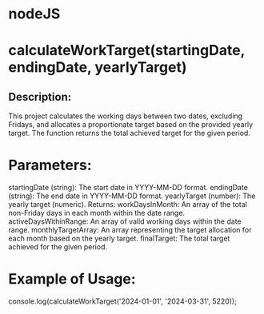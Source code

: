 # nodeJS
# calculateWorkTarget(startingDate, endingDate, yearlyTarget)

## Description:

This project calculates the working days between two dates, excluding Fridays, and allocates a proportionate target based on the provided yearly target. The function returns the total achieved target for the given period.

# Parameters:
startingDate (string): The start date in YYYY-MM-DD format.
endingDate (string): The end date in YYYY-MM-DD format.
yearlyTarget (number): The yearly target (numeric).
Returns:
workDaysInMonth: An array of the total non-Friday days in each month within the date range.
activeDaysWithinRange: An array of valid working days within the date range.
monthlyTargetArray: An array representing the target allocation for each month based on the yearly target.
finalTarget: The total target achieved for the given period.
# Example of Usage:
console.log(calculateWorkTarget('2024-01-01', '2024-03-31', 5220));

